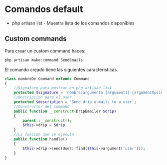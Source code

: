 

# Comandos default

* php artisan list - Muestra lista de los comandos disponibles


## Custom commands

Para crear un custom command haces:

```php
php artisan make:command SendEmails
```

El comando creado tiene las siguientes caracteristicas.
```php
class nombreDe Command extends Command
{
	//Signature para mostrar en php artisan list
    protected $signature = 'nombre:argumento {argument1} {argumentOpcional?} {argumentOpcionalcondefautl=hola}';
	//Descripcion para el user
    protected $description = 'Send drip e-mails to a user';
    //Constructor del command
    public function __construct(DripEmailer $drip)
    {
        parent::__construct();
        $this->drip = $drip;
    }
    //La funcion que se ejecuta 
    public function handle()
    {
        $this->drip->send(User::find($this->argument('user')));
    }
}
```
<!--stackedit_data:
eyJoaXN0b3J5IjpbMTE2ODY2NDE2MSwtNjQ3NTQ3NDA1LDk2NT
M0MDcxMCwxOTg3OTU5NjIwLDczMDk5ODExNl19
-->